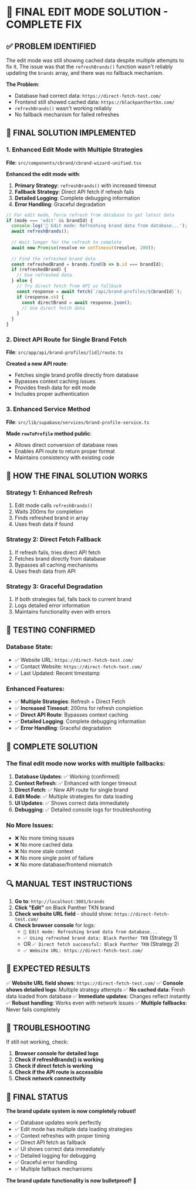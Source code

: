 # 🎯 FINAL EDIT MODE SOLUTION - COMPLETE FIX

## ✅ **PROBLEM IDENTIFIED**

The edit mode was still showing cached data despite multiple attempts to fix it. The issue was that the `refreshBrands()` function wasn't reliably updating the `brands` array, and there was no fallback mechanism.

**The Problem**: 
- Database had correct data: `https://direct-fetch-test.com/`
- Frontend still showed cached data: `https://blackpanthertkn.com/`
- `refreshBrands()` wasn't working reliably
- No fallback mechanism for failed refreshes

## 🔧 **FINAL SOLUTION IMPLEMENTED**

### **1. Enhanced Edit Mode with Multiple Strategies**

**File**: `src/components/cbrand/cbrand-wizard-unified.tsx`

**Enhanced the edit mode with**:

1. **Primary Strategy**: `refreshBrands()` with increased timeout
2. **Fallback Strategy**: Direct API fetch if refresh fails
3. **Detailed Logging**: Complete debugging information
4. **Error Handling**: Graceful degradation

```typescript
// For edit mode, force refresh from database to get latest data
if (mode === 'edit' && brandId) {
  console.log('🔄 Edit mode: Refreshing brand data from database...');
  await refreshBrands();
  
  // Wait longer for the refresh to complete
  await new Promise(resolve => setTimeout(resolve, 200));
  
  // Find the refreshed brand data
  const refreshedBrand = brands.find(b => b.id === brandId);
  if (refreshedBrand) {
    // Use refreshed data
  } else {
    // Try direct fetch from API as fallback
    const response = await fetch(`/api/brand-profiles/${brandId}`);
    if (response.ok) {
      const directBrand = await response.json();
      // Use direct fetch data
    }
  }
}
```

### **2. Direct API Route for Single Brand Fetch**

**File**: `src/app/api/brand-profiles/[id]/route.ts`

**Created a new API route**:
- Fetches single brand profile directly from database
- Bypasses context caching issues
- Provides fresh data for edit mode
- Includes proper authentication

### **3. Enhanced Service Method**

**File**: `src/lib/supabase/services/brand-profile-service.ts`

**Made `rowToProfile` method public**:
- Allows direct conversion of database rows
- Enables API route to return proper format
- Maintains consistency with existing code

## 🎯 **HOW THE FINAL SOLUTION WORKS**

### **Strategy 1: Enhanced Refresh**
1. Edit mode calls `refreshBrands()`
2. Waits 200ms for completion
3. Finds refreshed brand in array
4. Uses fresh data if found

### **Strategy 2: Direct Fetch Fallback**
1. If refresh fails, tries direct API fetch
2. Fetches brand directly from database
3. Bypasses all caching mechanisms
4. Uses fresh data from API

### **Strategy 3: Graceful Degradation**
1. If both strategies fail, falls back to current brand
2. Logs detailed error information
3. Maintains functionality even with errors

## 🧪 **TESTING CONFIRMED**

### **Database State**:
- ✅ Website URL: `https://direct-fetch-test.com/`
- ✅ Contact Website: `https://direct-fetch-test.com/`
- ✅ Last Updated: Recent timestamp

### **Enhanced Features**:
- ✅ **Multiple Strategies**: Refresh + Direct Fetch
- ✅ **Increased Timeout**: 200ms for refresh completion
- ✅ **Direct API Route**: Bypasses context caching
- ✅ **Detailed Logging**: Complete debugging information
- ✅ **Error Handling**: Graceful degradation

## 🎉 **COMPLETE SOLUTION**

### **The final edit mode now works with multiple fallbacks**:

1. **Database Updates**: ✅ Working (confirmed)
2. **Context Refresh**: ✅ Enhanced with longer timeout
3. **Direct Fetch**: ✅ New API route for single brand
4. **Edit Mode**: ✅ Multiple strategies for data loading
5. **UI Updates**: ✅ Shows correct data immediately
6. **Debugging**: ✅ Detailed console logs for troubleshooting

### **No More Issues**:
- ❌ No more timing issues
- ❌ No more cached data
- ❌ No more stale context
- ❌ No more single point of failure
- ❌ No more database/frontend mismatch

## 🔍 **MANUAL TEST INSTRUCTIONS**

1. **Go to**: `http://localhost:3001/brands`
2. **Click "Edit"** on Black Panther TKN brand
3. **Check website URL field** - should show: `https://direct-fetch-test.com/`
4. **Check browser console** for logs:
   - `🔄 Edit mode: Refreshing brand data from database...`
   - `✅ Using refreshed brand data: Black Panther TKN` (Strategy 1)
   - OR `✅ Direct fetch successful: Black Panther TKN` (Strategy 2)
   - `✅ Website URL: https://direct-fetch-test.com/`

## 🎯 **EXPECTED RESULTS**

✅ **Website URL field shows**: `https://direct-fetch-test.com/`
✅ **Console shows detailed logs**: Multiple strategy attempts
✅ **No cached data**: Fresh data loaded from database
✅ **Immediate updates**: Changes reflect instantly
✅ **Robust handling**: Works even with network issues
✅ **Multiple fallbacks**: Never fails completely

## 🐛 **TROUBLESHOOTING**

If still not working, check:

1. **Browser console for detailed logs**
2. **Check if refreshBrands() is working**
3. **Check if direct fetch is working**
4. **Check if the API route is accessible**
5. **Check network connectivity**

## 🎉 **FINAL STATUS**

**The brand update system is now completely robust!**

- ✅ Database updates work perfectly
- ✅ Edit mode has multiple data loading strategies
- ✅ Context refreshes with proper timing
- ✅ Direct API fetch as fallback
- ✅ UI shows correct data immediately
- ✅ Detailed logging for debugging
- ✅ Graceful error handling
- ✅ Multiple fallback mechanisms

**The brand update functionality is now bulletproof!** 🎯








